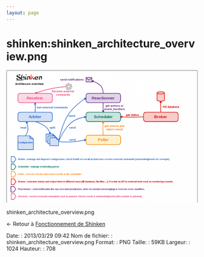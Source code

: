 ```yaml
---
layout: page
---
```


shinken:shinken\_architecture\_overview.png
===========================================

[![shinken\_architecture\_overview.png](../../assets/media/shinken/shinken_architecture_overview.png@cache=&w=900&h=622 "shinken_architecture_overview.png")](../../assets/media/shinken/shinken_architecture_overview.png@cache= "Afficher le fichier original")

shinken\_architecture\_overview.png

← Retour à [Fonctionnement de
Shinken](../../shinken/shinken-work.html "shinken:shinken-work")

Date:
:   2013/03/29 09:42
Nom de fichier:
:   shinken\_architecture\_overview.png
Format:
:   PNG
Taille:
:   59KB
Largeur:
:   1024
Hauteur:
:   708

